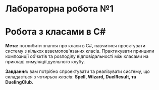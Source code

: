 # Лабораторна робота №1
# Робота з класами в С#

**Мета:** поглибити знання про класи в C#, навчитися проєктувати систему з кількох
взаємопов'язаних класів. Практикувати принципи композиції об'єктів та розподілу
відповідальності між класами на прикладі симуляції дуельного клубу.

**Завдання:** вам потрібно спроектувати та реалізувати систему, що складається з *чотирьох класів*: **Spell,
Wizard, DuelResult, та DuelingClub.**

